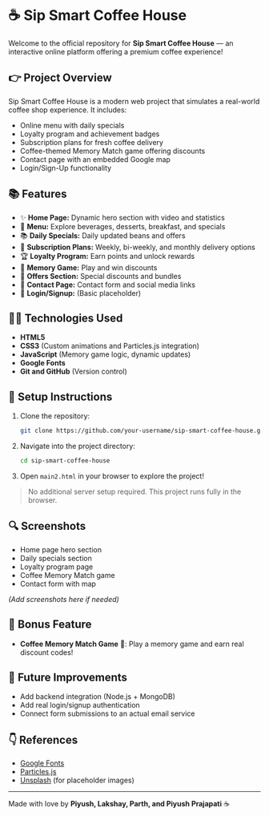# ☕ Sip Smart Coffee House

Welcome to the official repository for **Sip Smart Coffee House** — an interactive online platform offering a premium coffee experience!

## 👉 Project Overview
Sip Smart Coffee House is a modern web project that simulates a real-world coffee shop experience.
It includes:
- Online menu with daily specials
- Loyalty program and achievement badges
- Subscription plans for fresh coffee delivery
- Coffee-themed Memory Match game offering discounts
- Contact page with an embedded Google map
- Login/Sign-Up functionality

## 📚 Features
- ✨ **Home Page:** Dynamic hero section with video and statistics
- 🍵 **Menu:** Explore beverages, desserts, breakfast, and specials
- 📚 **Daily Specials:** Daily updated beans and offers
- 📅 **Subscription Plans:** Weekly, bi-weekly, and monthly delivery options
- 🏆 **Loyalty Program:** Earn points and unlock rewards
- 🏈 **Memory Game:** Play and win discounts
- 📢 **Offers Section:** Special discounts and bundles
- 💬 **Contact Page:** Contact form and social media links
- 🔐 **Login/Signup:** (Basic placeholder)

## 👨‍💼 Technologies Used
- **HTML5**
- **CSS3** (Custom animations and Particles.js integration)
- **JavaScript** (Memory game logic, dynamic updates)
- **Google Fonts**
- **Git and GitHub** (Version control)

## 🔄 Setup Instructions
1. Clone the repository:
    ```bash
    git clone https://github.com/your-username/sip-smart-coffee-house.git
    ```
2. Navigate into the project directory:
    ```bash
    cd sip-smart-coffee-house
    ```
3. Open `main2.html` in your browser to explore the project!

> No additional server setup required. This project runs fully in the browser.

## 🔍 Screenshots
- Home page hero section
- Daily specials section
- Loyalty program page
- Coffee Memory Match game
- Contact form with map

*(Add screenshots here if needed)*

## 🎯 Bonus Feature
- **Coffee Memory Match Game** 🎯: Play a memory game and earn real discount codes!

## 🔹 Future Improvements
- Add backend integration (Node.js + MongoDB)
- Add real login/signup authentication
- Connect form submissions to an actual email service

## 👇 References
- [Google Fonts](https://fonts.google.com/)
- [Particles.js](https://vincentgarreau.com/particles.js/)
- [Unsplash](https://unsplash.com/) (for placeholder images)

---

Made with love by **Piyush, Lakshay, Parth, and Piyush Prajapati** ☕